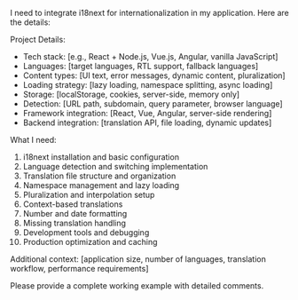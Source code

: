 I need to integrate i18next for internationalization in my application. Here are the details:

Project Details:

- Tech stack: [e.g., React + Node.js, Vue.js, Angular, vanilla JavaScript]
- Languages: [target languages, RTL support, fallback languages]
- Content types: [UI text, error messages, dynamic content, pluralization]
- Loading strategy: [lazy loading, namespace splitting, async loading]
- Storage: [localStorage, cookies, server-side, memory only]
- Detection: [URL path, subdomain, query parameter, browser language]
- Framework integration: [React, Vue, Angular, server-side rendering]
- Backend integration: [translation API, file loading, dynamic updates]

What I need:

1. i18next installation and basic configuration
2. Language detection and switching implementation
3. Translation file structure and organization
4. Namespace management and lazy loading
5. Pluralization and interpolation setup
6. Context-based translations
7. Number and date formatting
8. Missing translation handling
9. Development tools and debugging
10. Production optimization and caching

Additional context: [application size, number of languages, translation workflow, performance requirements]

Please provide a complete working example with detailed comments.
